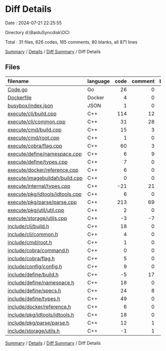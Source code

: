 # Diff Details

Date : 2024-07-21 22:25:55

Directory d:\\BaiduSyncdisk\\OCI

Total : 31 files,  626 codes, 165 comments, 80 blanks, all 871 lines

[Summary](results.md) / [Details](details.md) / [Diff Summary](diff.md) / Diff Details

## Files
| filename | language | code | comment | blank | total |
| :--- | :--- | ---: | ---: | ---: | ---: |
| [Code.go](/Code.go) | Go | 26 | 0 | 7 | 33 |
| [Dockerfile](/Dockerfile) | Docker | 4 | 0 | 4 | 8 |
| [busybox/index.json](/busybox/index.json) | JSON | 1 | 0 | 0 | 1 |
| [execute/cli/build.cpp](/execute/cli/build.cpp) | C++ | 114 | 12 | 10 | 136 |
| [execute/cli/common.cpp](/execute/cli/common.cpp) | C++ | 31 | 28 | 5 | 64 |
| [execute/cmd/build.cpp](/execute/cmd/build.cpp) | C++ | 15 | 3 | -1 | 17 |
| [execute/cmd/root.cpp](/execute/cmd/root.cpp) | C++ | 1 | 0 | 0 | 1 |
| [execute/cobra/flag.cpp](/execute/cobra/flag.cpp) | C++ | 60 | 3 | 3 | 66 |
| [execute/define/namespace.cpp](/execute/define/namespace.cpp) | C++ | 6 | 9 | 0 | 15 |
| [execute/define/types.cpp](/execute/define/types.cpp) | C++ | 7 | 0 | 0 | 7 |
| [execute/docker/reference.cpp](/execute/docker/reference.cpp) | C++ | 6 | 0 | 1 | 7 |
| [execute/imagebuildah/build.cpp](/execute/imagebuildah/build.cpp) | C++ | 0 | 0 | 1 | 1 |
| [execute/internal/types.cpp](/execute/internal/types.cpp) | C++ | -21 | 21 | 0 | 0 |
| [execute/pkg/idtools/idtools.cpp](/execute/pkg/idtools/idtools.cpp) | C++ | 6 | 0 | 1 | 7 |
| [execute/pkg/parse/parse.cpp](/execute/pkg/parse/parse.cpp) | C++ | 213 | 69 | 40 | 322 |
| [execute/pkg/util/util.cpp](/execute/pkg/util/util.cpp) | C++ | 2 | 0 | 0 | 2 |
| [execute/storage/utils.cpp](/execute/storage/utils.cpp) | C++ | -3 | -7 | 1 | -9 |
| [include/cli/build.h](/include/cli/build.h) | C++ | 18 | 0 | 0 | 18 |
| [include/cli/common.h](/include/cli/common.h) | C++ | 4 | 0 | 0 | 4 |
| [include/cmd/root.h](/include/cmd/root.h) | C++ | 1 | 0 | 0 | 1 |
| [include/cobra/command.h](/include/cobra/command.h) | C++ | 0 | 0 | 1 | 1 |
| [include/cobra/flag.h](/include/cobra/flag.h) | C++ | 5 | 0 | -1 | 4 |
| [include/config/config.h](/include/config/config.h) | C++ | 9 | 0 | -2 | 7 |
| [include/define/build.h](/include/define/build.h) | C++ | -5 | 17 | -2 | 10 |
| [include/define/namespace.h](/include/define/namespace.h) | C++ | 18 | 0 | 2 | 20 |
| [include/define/specs.h](/include/define/specs.h) | C++ | 24 | 8 | 4 | 36 |
| [include/define/types.h](/include/define/types.h) | C++ | 49 | 0 | 4 | 53 |
| [include/docker/reference.h](/include/docker/reference.h) | C++ | 6 | 0 | 0 | 6 |
| [include/pkg/idtools/idtools.h](/include/pkg/idtools/idtools.h) | C++ | 18 | 0 | 1 | 19 |
| [include/pkg/parse/parse.h](/include/pkg/parse/parse.h) | C++ | 12 | 1 | 1 | 14 |
| [include/storage/utils.h](/include/storage/utils.h) | C++ | -1 | 1 | 0 | 0 |

[Summary](results.md) / [Details](details.md) / [Diff Summary](diff.md) / Diff Details